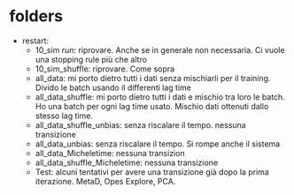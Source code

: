# folders  

- restart: 
    * 10\_sim *run*: riprovare. Anche se in generale non necessaria. Ci vuole una stopping rule più che altro
    * 10\_sim\_shuffle: riprovare. Come sopra
    * all\_data: mi porto dietro tutti i dati senza mischiarli per il training. Divido le batch usando il differenti lag time
    * all\_data\_shuffle: mi porto dietro tutti i dati e mischio tra loro le batch. Ho una batch per ogni lag time usato. Mischio dati ottenuti dallo stesso lag time.  
    * all\_data\_shuffle_unbias: senza riscalare il tempo. nessuna transizione
    * all\_data\_unbias: senza riscalare il tempo. Si rompe anche il sistema 
    * all\_data\_Micheletime: nessuna transizion
    * all\_data\_shuffle\_Micheletime: nessuna transizione
    * Test: alcuni tentativi per avere una transizione già dopo la prima iterazione. MetaD, Opes Explore, PCA. 
